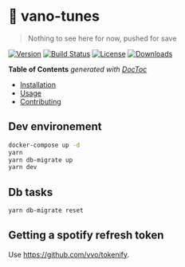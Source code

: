 # 🎺 vano-tunes

> Nothing to see here for now, pushed for save

[![Version][version-svg]][package-url] [![Build Status][travis-svg]][travis-url] [![License][license-image]][license-url] [![Downloads][downloads-image]][downloads-url]

<!-- START doctoc generated TOC please keep comment here to allow auto update -->

<!-- DON'T EDIT THIS SECTION, INSTEAD RE-RUN doctoc TO UPDATE -->

**Table of Contents** _generated with [DocToc](https://github.com/thlorenz/doctoc)_

* [Installation](#installation)
* [Usage](#usage)
* [Contributing](#contributing)

<!-- END doctoc generated TOC please keep comment here to allow auto update -->

## Dev environement

```sh
docker-compose up -d
yarn
yarn db-migrate up
yarn dev
```

## Db tasks

```sh
yarn db-migrate reset
```

## Getting a spotify refresh token

Use https://github.com/vvo/tokenify.

[travis-svg]: https://img.shields.io/travis/vvo/vano-tunes/master.svg?style=flat-square
[travis-url]: https://travis-ci.org/vvo/vano-tunes
[license-image]: https://img.shields.io/badge/license-MIT-green.svg?style=flat-square
[license-url]: LICENSE
[downloads-image]: https://img.shields.io/npm/dm/vano-tunes.svg?style=flat-square
[downloads-url]: http://npm-stat.com/charts.html?package=vano-tunes
[version-svg]: https://img.shields.io/npm/v/vano-tunes.svg?style=flat-square
[package-url]: https://yarnpkg.com/en/package/vano-tunes
